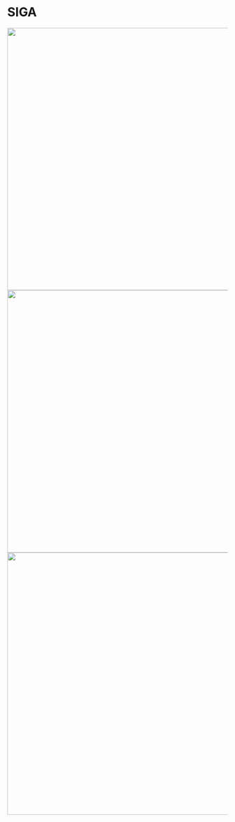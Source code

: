 # SIGA
<img width=600px src="1.png" />
<img width=600px src="2.png" />
<img width=600px src="3.png" />




